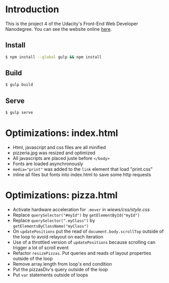 # Introduction

This is the project 4 of the Udacity's Front-End Web Developer Nanodegree.
You can see the website online [here](http://ludovio.github.io/frontend-nanodegree-mobile-portfolio).

## Install

```sh
$ npm install --global gulp && npm install
```

## Build

```sh
$ gulp build
```

## Serve

```sh
$ gulp serve
```

# Optimizations: index.html

* Html, javascript and css files are all minified
* pizzeria.jpg was resized and optimized
* All javascripts are placed juste before `</body>`
* Fonts are loaded asynchronously
* `media="print"` was added to the `link` element that load "print.css"
* inline all files but fonts into index.html to save some http requests

# Optimizations: pizza.html

* Activate hardware acceleration for `.mover` in *wiews/css/style.css*
* Replace `querySelector("#myId")` by `getElementById("myId")`
* Replace `querySelector(".myClass")` by `getElementsByClassName("myClass")`
* On `updatePositions` put the read of `document.body.scrollTop` outside of the loop to avoid relayout on each iteration
* Use of a throttled version of `updatePositions` because scrolling can trigger a lot of scroll event
* Refactor `resizePizzas`. Put queries and reads of layout properties outside of the loop
* Remove array.length from loop's end condition
* Put the pizzasDiv's query outside of the loop
* Put `var` statements outside of loops